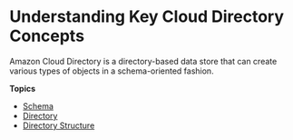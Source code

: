 # Understanding Key Cloud Directory Concepts<a name="key_concepts"></a>

Amazon Cloud Directory is a directory\-based data store that can create various types of objects in a schema\-oriented fashion\. 

**Topics**
+ [Schema](key_concepts_schema.md)
+ [Directory](key_concepts_directory.md)
+ [Directory Structure](key_concepts_directorystructure.md)